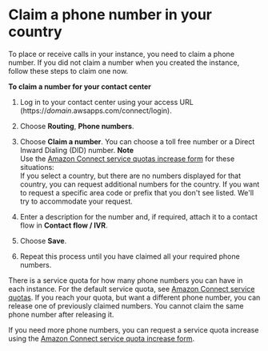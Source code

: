 # Claim a phone number in your country<a name="claim-phone-number"></a>

To place or receive calls in your instance, you need to claim a phone number\. If you did not claim a number when you created the instance, follow these steps to claim one now\.

**To claim a number for your contact center**

1. Log in to your contact center using your access URL \(https://*domain*\.awsapps\.com/connect/login\)\.

1. Choose **Routing**, **Phone numbers**\.

1. Choose **Claim a number**\. You can choose a toll free number or a Direct Inward Dialing \(DID\) number\.
**Note**  
Use the [Amazon Connect service quotas increase form](https://console.aws.amazon.com/support/home#/case/create?issueType=service-limit-increase&limitType=service-code-connect) for these situations:   
If you select a country, but there are no numbers displayed for that country, you can request additional numbers for the country\. 
If you want to request a specific area code or prefix that you don't see listed\.
We'll try to accommodate your request\. 

1. Enter a description for the number and, if required, attach it to a contact flow in **Contact flow / IVR**\.

1. Choose **Save**\.

1. Repeat this process until you have claimed all your required phone numbers\.

There is a service quota for how many phone numbers you can have in each instance\. For the default service quota, see [Amazon Connect service quotas](amazon-connect-service-limits.md)\. If you reach your quota, but want a different phone number, you can release one of previously claimed numbers\. You cannot claim the same phone number after releasing it\. 

If you need more phone numbers, you can request a service quota increase using the [Amazon Connect service quota increase form](https://console.aws.amazon.com/support/home#/case/create?issueType=service-limit-increase&limitType=service-code-connect)\.